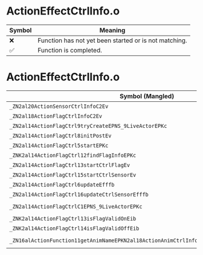 # ActionEffectCtrlInfo.o
| Symbol | Meaning 
| ------------- | ------------- 
| :x: | Function has not yet been started or is not matching. 
| :white_check_mark: | Function is completed. 


# ActionEffectCtrlInfo.o
| Symbol (Mangled) | Symbol (Demangled) | Decompiled? |
| ------------- |  ------------- | ------------- |
| `_ZN2al20ActionSensorCtrlInfoC2Ev` | `al::ActionSensorCtrlInfo::ActionSensorCtrlInfo(void)` | :white_check_mark: |
| `_ZN2al18ActionFlagCtrlInfoC2Ev` | `al::ActionFlagCtrlInfo::ActionFlagCtrlInfo(void)` | :white_check_mark: |
| `_ZN2al14ActionFlagCtrl9tryCreateEPNS_9LiveActorEPKc` | `al::ActionFlagCtrl::tryCreate(al::LiveActor *,char const*)` | :white_check_mark: |
| `_ZN2al14ActionFlagCtrl8initPostEv` | `al::ActionFlagCtrl::initPost(void)` | :white_check_mark: |
| `_ZN2al14ActionFlagCtrl5startEPKc` | `al::ActionFlagCtrl::start(char const*)` | :white_check_mark: |
| `_ZNK2al14ActionFlagCtrl12findFlagInfoEPKc` | `al::ActionFlagCtrl::findFlagInfo(char const*)const` | :white_check_mark: |
| `_ZN2al14ActionFlagCtrl13startCtrlFlagEv` | `al::ActionFlagCtrl::startCtrlFlag(void)` | :white_check_mark: |
| `_ZN2al14ActionFlagCtrl15startCtrlSensorEv` | `al::ActionFlagCtrl::startCtrlSensor(void)` | :white_check_mark: |
| `_ZN2al14ActionFlagCtrl6updateEfffb` | `al::ActionFlagCtrl::update(float,float,float,bool)` | :white_check_mark: |
| `_ZN2al14ActionFlagCtrl16updateCtrlSensorEfffb` | `al::ActionFlagCtrl::updateCtrlSensor(float,float,float,bool)` | :white_check_mark: |
| `_ZN2al14ActionFlagCtrlC1EPNS_9LiveActorEPKc` | `al::ActionFlagCtrl::ActionFlagCtrl(al::LiveActor *,char const*)` | :white_check_mark: |
| `_ZNK2al14ActionFlagCtrl13isFlagValidOnEib` | `al::ActionFlagCtrl::isFlagValidOn(int,bool)const` | :white_check_mark: |
| `_ZNK2al14ActionFlagCtrl14isFlagValidOffEib` | `al::ActionFlagCtrl::isFlagValidOff(int,bool)const` | :white_check_mark: |
| `_ZN16alActionFunction11getAnimNameEPKN2al18ActionAnimCtrlInfoEPKNS0_18ActionAnimDataInfoE` | `alActionFunction::getAnimName(al::ActionAnimCtrlInfo const*,al::ActionAnimDataInfo const*)` | :white_check_mark: |
